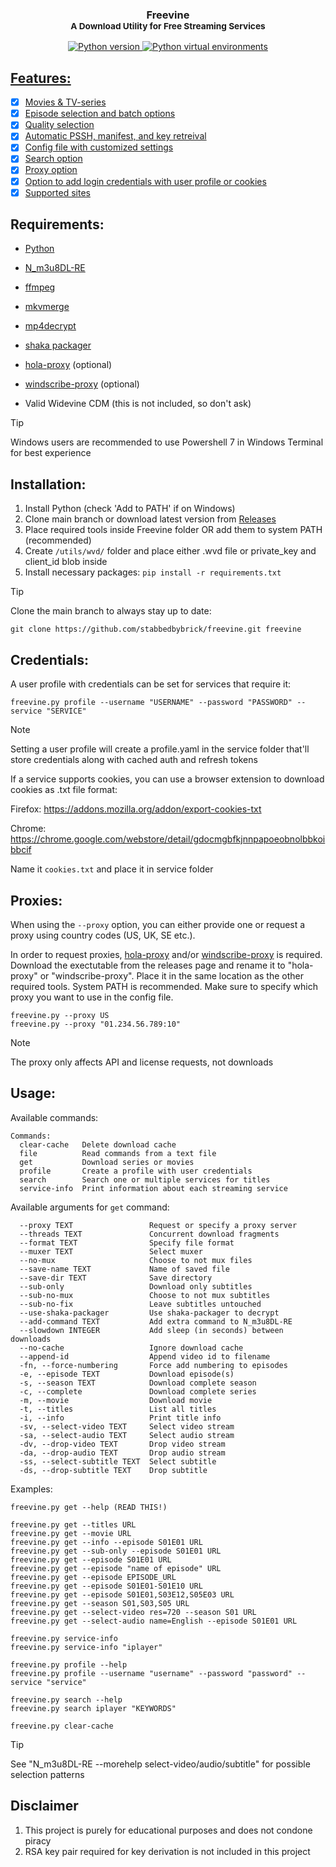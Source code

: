 <h3 align="center">Freevine<br/>
<sup>A Download Utility for Free Streaming Services</sup></h3>
<p align="center">
    <a href="https://python.org">
        <img src="https://img.shields.io/badge/python-3.9+-blue" alt="Python version">
    </a>
    <a href="https://docs.python.org/3/library/venv.html">
        <img src="https://img.shields.io/badge/python-venv-blue" alt="Python virtual environments">
</p>

## Features:

- [x] Movies & TV-series
- [x] Episode selection and batch options
- [x] Quality selection
- [x] Automatic PSSH, manifest, and key retreival 
- [x] Config file with customized settings
- [x] Search option
- [x] Proxy option
- [x] Option to add login credentials with user profile or cookies 
- [x] [Supported sites](https://github.com/stabbedbybrick/freevine/blob/main/supportedsites.md)

## Requirements:

* [Python](https://www.python.org/)

* [N_m3u8DL-RE](https://github.com/nilaoda/N_m3u8DL-RE/releases/)

* [ffmpeg](https://ffmpeg.org/)

* [mkvmerge](https://mkvtoolnix.download/downloads.html)

* [mp4decrypt](https://www.bento4.com/downloads/)

* [shaka packager](https://github.com/shaka-project/shaka-packager)

* [hola-proxy](https://github.com/Snawoot/hola-proxy) (optional)

* [windscribe-proxy](https://github.com/Snawoot/windscribe-proxy) (optional)

* Valid Widevine CDM (this is not included, so don't ask)

> [!TIP]
> Windows users are recommended to use Powershell 7 in Windows Terminal for best experience

## Installation:

1. Install Python (check 'Add to PATH' if on Windows)
2. Clone main branch or download latest version from [Releases](https://github.com/stabbedbybrick/freevine/releases)
3. Place required tools inside Freevine folder OR add them to system PATH (recommended)
4. Create `/utils/wvd/` folder and place either .wvd file or private_key and client_id blob inside
5. Install necessary packages: `pip install -r requirements.txt`

> [!TIP]
> Clone the main branch to always stay up to date:
>
> ```git clone https://github.com/stabbedbybrick/freevine.git freevine```

## Credentials:

A user profile with credentials can be set for services that require it:
```
freevine.py profile --username "USERNAME" --password "PASSWORD" --service "SERVICE"
```

> [!NOTE]
>Setting a user profile will create a profile.yaml in the service folder that'll store credentials along with cached auth and refresh tokens

If a service supports cookies, you can use a browser extension to download cookies as .txt file format:

Firefox: https://addons.mozilla.org/addon/export-cookies-txt

Chrome: https://chrome.google.com/webstore/detail/gdocmgbfkjnnpapoeobnolbbkoibbcif

Name it `cookies.txt` and place it in service folder

## Proxies:

When using the `--proxy` option, you can either provide one or request a proxy using country codes (US, UK, SE etc.).

In order to request proxies, [hola-proxy](https://github.com/Snawoot/hola-proxy) and/or [windscribe-proxy](https://github.com/Snawoot/windscribe-proxy) is required. Download the exectutable from the releases page and rename it to "hola-proxy" or "windscribe-proxy". Place it in the same location as the other required tools. System PATH is recommended. Make sure to specify which proxy you want to use in the config file.

    freevine.py --proxy US
    freevine.py --proxy "01.234.56.789:10"

> [!NOTE]
>The proxy only affects API and license requests, not downloads

## Usage:

Available commands:

```
Commands:
  clear-cache   Delete download cache
  file          Read commands from a text file
  get           Download series or movies
  profile       Create a profile with user credentials
  search        Search one or multiple services for titles
  service-info  Print information about each streaming service
```

Available arguments for `get` command:

```
  --proxy TEXT                 Request or specify a proxy server
  --threads TEXT               Concurrent download fragments
  --format TEXT                Specify file format
  --muxer TEXT                 Select muxer
  --no-mux                     Choose to not mux files
  --save-name TEXT             Name of saved file
  --save-dir TEXT              Save directory
  --sub-only                   Download only subtitles
  --sub-no-mux                 Choose to not mux subtitles
  --sub-no-fix                 Leave subtitles untouched
  --use-shaka-packager         Use shaka-packager to decrypt
  --add-command TEXT           Add extra command to N_m3u8DL-RE
  --slowdown INTEGER           Add sleep (in seconds) between downloads
  --no-cache                   Ignore download cache
  --append-id                  Append video id to filename
  -fn, --force-numbering       Force add numbering to episodes
  -e, --episode TEXT           Download episode(s)
  -s, --season TEXT            Download complete season
  -c, --complete               Download complete series
  -m, --movie                  Download movie
  -t, --titles                 List all titles
  -i, --info                   Print title info
  -sv, --select-video TEXT     Select video stream
  -sa, --select-audio TEXT     Select audio stream
  -dv, --drop-video TEXT       Drop video stream
  -da, --drop-audio TEXT       Drop audio stream
  -ss, --select-subtitle TEXT  Select subtitle
  -ds, --drop-subtitle TEXT    Drop subtitle
```
Examples:

```
freevine.py get --help (READ THIS!)

freevine.py get --titles URL
freevine.py get --movie URL
freevine.py get --info --episode S01E01 URL
freevine.py get --sub-only --episode S01E01 URL
freevine.py get --episode S01E01 URL
freevine.py get --episode "name of episode" URL
freevine.py get --episode EPISODE_URL
freevine.py get --episode S01E01-S01E10 URL
freevine.py get --episode S01E01,S03E12,S05E03 URL
freevine.py get --season S01,S03,S05 URL
freevine.py get --select-video res=720 --season S01 URL
freevine.py get --select-audio name=English --episode S01E01 URL

freevine.py service-info
freevine.py service-info "iplayer"

freevine.py profile --help
freevine.py profile --username "username" --password "password" --service "service"

freevine.py search --help
freevine.py search iplayer "KEYWORDS"

freevine.py clear-cache

```
> [!TIP]
> See "N_m3u8DL-RE --morehelp select-video/audio/subtitle" for possible selection patterns

## Disclaimer

1. This project is purely for educational purposes and does not condone piracy
2. RSA key pair required for key derivation is not included in this project

